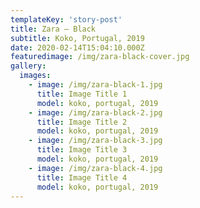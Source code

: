 ```yaml
---
templateKey: 'story-post'
title: Zara — Black
subtitle: Koko, Portugal, 2019
date: 2020-02-14T15:04:10.000Z
featuredimage: /img/zara-black-cover.jpg
gallery:
  images:
    - image: /img/zara-black-1.jpg
      title: Image Title 1
      model: koko, portugal, 2019
    - image: /img/zara-black-2.jpg
      title: Image Title 2
      model: koko, portugal, 2019
    - image: /img/zara-black-3.jpg
      title: Image Title 3
      model: koko, portugal, 2019
    - image: /img/zara-black-4.jpg
      title: Image Title 4
      model: koko, portugal, 2019
---
```

